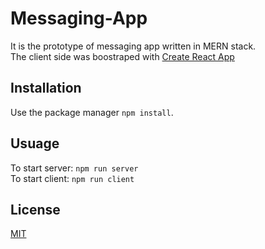 # Messaging-App
It is the prototype of messaging app written in MERN stack.\
The client side was boostraped with [Create React App](https://github.com/facebook/create-react-app)

## Installation
Use the package manager `npm install`.

## Usuage
To start server: `npm run server`\
To start client: `npm run client`

## License
[MIT](https://choosealicense.com/licenses/mit/)